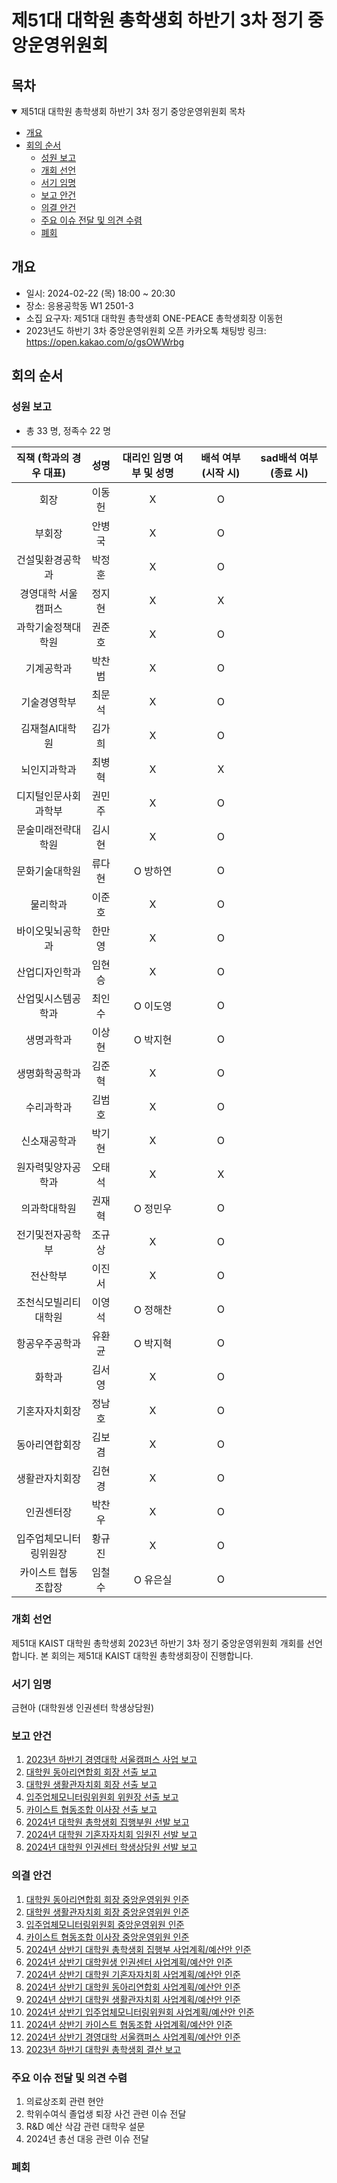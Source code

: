 제51대 대학원 총학생회 하반기 3차 정기 중앙운영위원회 
===

## 목차

<details open>
<summary>제51대 대학원 총학생회 하반기 3차 정기 중앙운영위원회 목차</summary>
  
- [개요](#개요) 
- [회의 순서](#회의-순서) 
	- [성원 보고](#성원-보고) 
	- [개회 선언](#개회-선언) 
	- [서기 임명](#서기-임명) 
	- [보고 안건](#보고-안건) 
	- [의결 안건](#의결-안건) 
	- [주요 이슈 전달 및 의견 수렴](#주요-이슈-전달-및-의견-수렴) 
	- [폐회](#폐회) 
</details>

## 개요 
- 일시: 2024-02-22 (목) 18:00 ~ 20:30
- 장소: 응용공학동 W1 2501-3
- 소집 요구자: 제51대 대학원 총학생회 ONE-PEACE 총학생회장 이동헌
- 2023년도 하반기 3차 중앙운영위원회 오픈 카카오톡 채팅방 링크: https://open.kakao.com/o/gsOWWrbg

## 회의 순서
### 성원 보고
- 총 33 명, 정족수 22 명  

| 직책 (학과의 경우 대표) | 성명 | 대리인 임명 여부 및 성명 | 배석 여부 (시작 시) | sad배석 여부 (종료 시) |
|:---:|:---:|:---:|:---:|:---:|
| 회장 | 이동헌 |X|O||
| 부회장 | 안병국 |X|O||
| 건설및환경공학과 | 박정훈 |X|O||
| 경영대학 서울캠퍼스 | 정지현 |X|X||
| 과학기술정책대학원 | 권준호 |X|O||
| 기계공학과 | 박찬범 |X|O||
| 기술경영학부 | 최문석 |X|O||
| 김재철AI대학원 | 김가희 |X|O||
| 뇌인지과학과 | 최병혁 |X|X||
| 디지털인문사회과학부 | 권민주 |X|O||
| 문술미래전략대학원 | 김시현 |X|O||
| 문화기술대학원 | 류다현 | O 방하연 |O||
| 물리학과 | 이준호 |X|O||
| 바이오및뇌공학과 | 한만영 |X|O||
| 산업디자인학과 | 임현승 |X|O||
| 산업및시스템공학과 | 최인수 | O 이도영 |O||
| 생명과학과 | 이상현 | O 박지현 |O||
| 생명화학공학과 | 김준혁 |X|O||
| 수리과학과 | 김범호 |X|O||
| 신소재공학과 | 박기현 |X|O||
| 원자력및양자공학과 | 오태석 |X|X||
| 의과학대학원 | 권재혁 | O 정민우 |O||
| 전기및전자공학부 | 조규상 |X|O||
| 전산학부 | 이진서 |X|O||
| 조천식모빌리티대학원 | 이영석 | O 정해찬 |O||
| 항공우주공학과 | 유환균 | O 박지혁 |O||
| 화학과 | 김서영 |X|O||
| 기혼자자치회장 | 정남호 |X|O||
| 동아리연합회장 | 김보겸 |X|O||
| 생활관자치회장 | 김현경 |X|O||
| 인권센터장 | 박찬우 |X|O||
| 입주업체모니터링위원장 | 황규진 |X|O||
| 카이스트 협동조합장 | 임철수 | O 유은실 |O||

### 개회 선언
제51대 KAIST 대학원 총학생회 2023년 하반기 3차 정기 중앙운영위원회 개회를 선언합니다. 본 회의는 제51대 KAIST 대학원 총학생회장이 진행합니다.

### 서기 임명
금현아 (대학원생 인권센터 학생상담원)

### 보고 안건
1. [2023년 하반기 경영대학 서울캠퍼스 사업 보고](보고안건/경영대학_사업보고.md) 
2. [대학원 동아리연합회 회장 선출 보고](보고안건/동연_선출보고.md)
3. [대학원 생활관자치회 회장 선출 보고](보고안건/생자회_선출보고.md)
4. [입주업체모니터링위원회 위원장 선출 보고](보고안건/입모위_선출보고.md)
5. [카이스트 협동조합 이사장 선출 보고](보고안건/협동조합_선출보고.md)
6. [2024년 대학원 총학생회 집행부원 선발 보고](보고안건/원총_집행부.md)
7. [2024년 대학원 기혼자자치회 임원진 선발 보고](보고안건/기자회_임원진.md)
8. [2024년 대학원 인권센터 학생상담원 선발 보고](보고안건/인권센터_학생상담원.md)

### 의결 안건
1. [대학원 동아리연합회 회장 중앙운영위원 인준](의결안건/동연/동연_중운위원.md) 
2. [대학원 생활관자치회 회장 중앙운영위원 인준](의결안건/생자회/생자회_중운위원.md)
3. [입주업체모니터링위원회 중앙운영위원 인준](의결안건/입모위/입모위_중운위원.md)
4. [카이스트 협동조합 이사장 중앙운영위원 인준](의결안건/협동조합/협동조합_중운위원.md)
5. [2024년 상반기 대학원 총학생회 집행부 사업계획/예산안 인준](의결안건/원총/원총_사업계획.md)
6. [2024년 상반기 대학원생 인권센터 사업계획/예산안 인준](의결안건/인권센터/인권센터_사업계획.md) 
7. [2024년 상반기 대학원 기혼자자치회 사업계획/예산안 인준](의결안건/기자회/기자회_사업계획.md) 
8. [2024년 상반기 대학원 동아리연합회 사업계획/예산안 인준](의결안건/동연/동연_사업계획.md) 
9. [2024년 상반기 대학원 생활관자치회 사업계획/예산안 인준](의결안건/생자회/생자회_사업계획.md)
10. [2024년 상반기 입주업체모니터링위원회 사업계획/예산안 인준](의결안건/입모위/입모위_사업계획.md)
11. [2024년 상반기 카이스트 협동조합 사업계획/예산안 인준](의결안건/협동조합/협동조합_사업계획.md)
12. [2024년 상반기 경영대학 서울캠퍼스 사업계획/예산안 인준](의결안건/경영대학/경영대학_사업계획.md)
13. [2023년 하반기 대학원 총학생회 결산 보고](의결안건/하반기총학생회결산.md)

### 주요 이슈 전달 및 의견 수렴
1. 의료상조회 관련 현안
2. 학위수여식 졸업생 퇴장 사건 관련 이슈 전달
3. R&D 예산 삭감 관련 대학우 설문
4. 2024년 총선 대응 관련 이슈 전달

### 폐회

